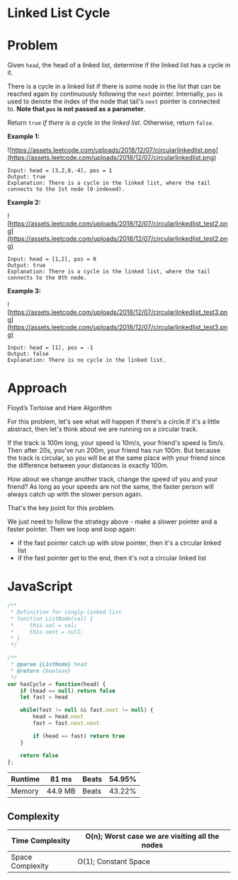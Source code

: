 # Linked List Cycle

# Problem

Given `head`, the head of a linked list, determine if the linked list has a cycle in it.

There is a cycle in a linked list if there is some node in the list that can be reached again by continuously following the `next` pointer. Internally, `pos` is used to denote the index of the node that tail's `next` pointer is connected to. **Note that `pos` is not passed as a parameter**.

Return `true` *if there is a cycle in the linked list*. Otherwise, return `false`.

**Example 1:**

![https://assets.leetcode.com/uploads/2018/12/07/circularlinkedlist.png](https://assets.leetcode.com/uploads/2018/12/07/circularlinkedlist.png)

```
Input: head = [3,2,0,-4], pos = 1
Output: true
Explanation: There is a cycle in the linked list, where the tail connects to the 1st node (0-indexed).
```

**Example 2:**

![https://assets.leetcode.com/uploads/2018/12/07/circularlinkedlist_test2.png](https://assets.leetcode.com/uploads/2018/12/07/circularlinkedlist_test2.png)

```
Input: head = [1,2], pos = 0
Output: true
Explanation: There is a cycle in the linked list, where the tail connects to the 0th node.
```

**Example 3:**

![https://assets.leetcode.com/uploads/2018/12/07/circularlinkedlist_test3.png](https://assets.leetcode.com/uploads/2018/12/07/circularlinkedlist_test3.png)

```
Input: head = [1], pos = -1
Output: false
Explanation: There is no cycle in the linked list.
```

# Approach

Floyd’s Tortoise and Hare Algorithm

For this problem, let's see what will happen if there's a circle.If it's a little abstract, then let's think about we are running on a circular track.

If the track is 100m long, your speed is 10m/s, your friend's speed is 5m/s. Then after 20s, you've run 200m, your friend has run 100m. But because the track is circular, so you will be at the same place with your friend since the difference between your distances is exactly 100m.

How about we change another track, change the speed of you and your friend? As long as your speeds are not the same, the faster person will always catch up with the slower person again.

That's the key point for this problem.

We just need to follow the strategy above - make a slower pointer and a faster pointer. Then we loop and loop again:

- if the fast pointer catch up with slow pointer, then it's a circular linked list
- if the fast pointer get to the end, then it's not a circular linked list

# JavaScript

```jsx
/**
 * Definition for singly-linked list.
 * function ListNode(val) {
 *     this.val = val;
 *     this.next = null;
 * }
 */

/**
 * @param {ListNode} head
 * @return {boolean}
 */
var hasCycle = function(head) {
    if (head == null) return false
    let fast = head

    while(fast != null && fast.next != null) {
        head = head.next
        fast = fast.next.next

        if (head == fast) return true
    }

    return false
};
```

| Runtime | 81 ms | Beats | 54.95% |
| --- | --- | --- | --- |
| Memory | 44.9 MB | Beats | 43.22% |

## Complexity

| Time Complexity | O(n); Worst case we are visiting all the nodes |
| --- | --- |
| Space Complexity | O(1); Constant Space |
